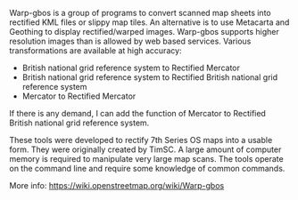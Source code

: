 Warp-gbos is a group of programs to convert scanned map sheets into rectified KML files or slippy map tiles. An alternative is to use Metacarta and Geothing to display rectified/warped images. Warp-gbos supports higher resolution images than is allowed by web based services. Various transformations are available at high accuracy:

* British national grid reference system to Rectified Mercator
* British national grid reference system to Rectified British national grid reference system
* Mercator to Rectified Mercator

If there is any demand, I can add the function of Mercator to Rectified British national grid reference system.

These tools were developed to rectify 7th Series OS maps into a usable form. They were originally created by TimSC. A large amount of computer memory is required to manipulate very large map scans. The tools operate on the command line and require some knowledge of common commands. 

More info: https://wiki.openstreetmap.org/wiki/Warp-gbos

